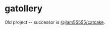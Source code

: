 # gatollery

Old project -- successor is [@jlam55555/catcake](https://www.github.com/jlam55555/catcake).
